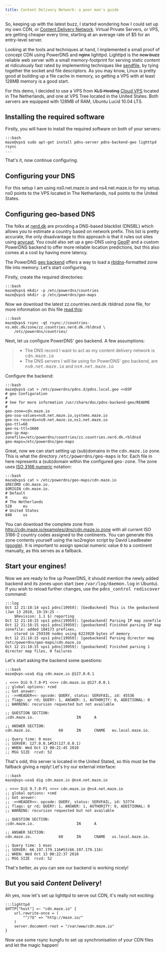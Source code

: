 ```yaml
---
title: Content Delivery Network: a poor man's guide
---
```

So, keeping up with the latest buzz, I started wondering how I could set up my
own CDN, or
[Content Delivery Network](http://en.wikipedia.org/wiki/Content_delivery_network).
Virtual Private Servers, or VPS, are getting cheaper every time, starting at an
average rate of $5 for an entry-level server.

Looking at the tools and techniques at hand, I implemented a small proof of
concept CDN using PowerDNS and <s>nginx</s> lighttpd. Lighttpd is the <s>new
buzz</s> reliable web server with a small memory-footprint for serving static
content at ridiculously fast rated by implementing techniques like
[sendfile](http://linux.die.net/man/2/sendfile), by tying together the socket
and file descriptors. As you may know, Linux is pretty good at building up a
file cache in memory, so getting a VPS with at least 128MB memory is a good
start.

For this demo, I decided to use a VPS from <s>XLS Hosting</s> [Cloud
VPS](http://www.cloudvps.nl/) located in The Netherlands, and one at VPS Tree
located in the United States. Both servers are equipped with 128MB of RAM,
Ubuntu Lucid 10.04 LTS.

## Installing the required software

Firstly, you will have to install the required software on both of your servers:

    :::bash
    maze@vps$ sudo apt-get install pdns-server pdns-backend-geo lighttpd rsync
    ...

That's it, now continue configuring.

## Configuring your DNS

For this setup I am using ns0.net.maze.io and ns4.net.maze.io for my setup. ns0
points to the VPS located in The Netherlands, ns4 points to the United States.

## Configuring geo-based DNS

The folks at [nerd.dk](http://countries.nerd.dk/) are providing a DNS-based
blacklist (DNSBL) which allows you to estimate a country based on network
prefix. This list is pretty accurate, the only disadvantage to this approach is
that it rules out sites using [anycast](http://en.wikipedia.org/wiki/Anycast).
You could also set up a geo-DNS using
[GeoIP](http://www.maxmind.com/app/ip-location) and a custom PowerDNS backend
to offer more reliable location predictions, but this also comes at a cost by
having more latency.

The PowerDNS [geo backend](http://doc.powerdns.com/geo.html) offers a way to
load a [rbldns](http://cr.yp.to/djbdns/rbldns.html)-formatted zone file into
memory. Let's start configuring.

Firstly, create the required directories:

    :::bash
    maze@vps$ mkdir -p /etc/powerdns/countries
    maze@vps$ mkdir -p /etc/powerdns/geo-maps

Now we download the latest zz.countries.nerd.dk rbldnsd zone file, for more
information on this file [read this](http://countries.nerd.dk/more.html):

    :::bash
    maze@vps$ rsync -qt rsync://countries-ns.mdc.dk/zone/zz.countries.nerd.dk.rbldnsd \
        /etc/powerdns/countries/

Next, let us configure PowerDNS' geo backend. A few assumptions:
<blockquote>
<ul class="simple">
    <li>The DNS record I want to act as my content delivery network is <tt class="docutils literal"><span class="pre">cdn.maze.io</span></tt></li>
    <li>The DNS servers I will be using for PowerDNS' geo backend, are <tt class="docutils literal"><span class="pre">ns0.net.maze.io</span></tt> and <tt class="docutils literal"><span class="pre">ns4.net.maze.io</span></tt></li>
</ul>
</blockquote>
Configure the backend:

    :::bash
    maze@vps$ cat > /etc/powerdns/pdns.d/pdns.local.geo <<EOF
    # geo Configuration
    #
    # See for more information /usr/share/doc/pdns-backend-geo/README
    #
    geo-zone=cdn.maze.io
    geo-soa-values=ns0.net.maze.io,systems.maze.io
    geo-ns-records=ns0.net.maze.io,ns1.net.maze.io
    geo-ttl=60
    geo-ns-ttl=3600
    geo-ip-map-zonefile=/etc/powerdns/countries/zz.countries.nerd.dk.rbldnsd
    geo-maps=/etc/powerdns/geo-maps

Great, now we can start setting up (sub)domains in the <tt class="docutils
literal"><span class="pre">cdn.maze.io</span></tt> zone. This is what the
directory <tt class="docutils literal"><span
class="pre">/etc/powerdns/geo-maps</span></tt> is for. Each file in here
represents a (sub)domain within the configured <tt class="docutils
literal"><span class="pre">geo-zone</span></tt>. The zone uses <a
class="reference"
href="http://en.wikipedia.org/wiki/ISO_3166-1_numeric#Officially_assigned_code_elements">ISO
3166 numeric</a> notation:

    :::bash
    maze@vps$ cat > /etc/powerdns/geo-maps/cdn.maze.io
    $RECORD cdn.maze.io.
    $ORIGIN cdn.maze.io.
    # Default
    0       eu
    # The Netherlands
    528     eu
    # United States
    840     us

You can download the complete zone from <a class="reference"
href="http://cdn.maze.io/examples/dns/cdn.maze.io.zone">http://cdn.maze.io/examples/dns/cdn.maze.io.zone</a>
with all current ISO 3166-2 country codes assigned to the continents. You can
generate this zone contents yourself using the iso2region script by David
Leadbeater (<a class="reference"
href="http://www.google.com/search?q=iso2region.pl">google</a>). It is
important to assign special numeric value <tt class="docutils literal"><span
class="pre">0</span></tt> to a continent manually, as this serves as a
fallback.

## Start your engines!

Now we are ready to fire up PowerDNS, it should mention the newly added backend
and its zones upon start (see <tt class="docutils literal"><span
class="pre">/var/log/daemon.log</span></tt> in Ubuntu). If you wish to reload
further changes, use the <tt class="docutils literal"><span
class="pre">pdns_control</span> <span class="pre">rediscover</span></tt>
command:

    :::log
    Oct 12 21:18:14 vps1 pdns[19959]: [GeoBackend] This is the geobackend (Jan 13 2010, 19:19:25 -
        $Revision: 1.1 $) reporting
    Oct 12 21:18:15 vps1 pdns[19959]: [geobackend] Parsing IP map zonefile
    Oct 12 21:18:15 vps1 pdns[19959]: [geobackend] Finished parsing IP map zonefile: added 104173 prefixes,
        stored in 259330 nodes using 6223920 bytes of memory
    Oct 12 21:18:15 vps1 pdns[19959]: [geobackend] Parsing director map /etc/powerdns/geo-maps/cdn.maze.io
    Oct 12 21:18:15 vps1 pdns[19959]: [geobackend] Finished parsing 1 director map files, 0 failures

Let's start asking the backend some questions:

    :::bash
    maze@vps-usa$ dig cdn.maze.io @127.0.0.1

    ; <<>> DiG 9.7.0-P1 <<>> cdn.maze.io @127.0.0.1
    ;; global options: +cmd
    ;; Got answer:
    ;; ->>HEADER<<- opcode: QUERY, status: SERVFAIL, id: 45536
    ;; flags: qr rd; QUERY: 1, ANSWER: 1, AUTHORITY: 0, ADDITIONAL: 0
    ;; WARNING: recursion requested but not available

    ;; QUESTION SECTION:
    ;cdn.maze.io.                   IN      A

    ;; ANSWER SECTION:
    cdn.maze.io.            60      IN      CNAME   eu.local.maze.io.

    ;; Query time: 0 msec
    ;; SERVER: 127.0.0.1#53(127.0.0.1)
    ;; WHEN: Wed Oct 13 00:21:45 2010
    ;; MSG SIZE  rcvd: 52

That's odd, this server is located in the United Stated, so this must be the
fallback giving a reply! Let's try our external interface:

    :::bash
    maze@vps-usa$ dig cdn.maze.io @ns4.net.maze.io

    ; <<>> DiG 9.7.0-P1 <<>> cdn.maze.io @ns4.net.maze.io
    ;; global options: +cmd
    ;; Got answer:
    ;; ->>HEADER<<- opcode: QUERY, status: SERVFAIL, id: 53774
    ;; flags: qr rd; QUERY: 1, ANSWER: 1, AUTHORITY: 0, ADDITIONAL: 0
    ;; WARNING: recursion requested but not available

    ;; QUESTION SECTION:
    ;cdn.maze.io.                   IN      A

    ;; ANSWER SECTION:
    cdn.maze.io.            60      IN      CNAME   us.local.maze.io.

    ;; Query time: 1 msec
    ;; SERVER: 66.197.179.116#53(66.197.179.116)
    ;; WHEN: Wed Oct 13 00:22:37 2010
    ;; MSG SIZE  rcvd: 52

That's better, as you can see our backend is working nicely!

## But you said <cite>Content</cite> Delivery!

Ah yes, now let's set up lighttpd to serve out CDN, it's really not exciting:

    :::lighttpd
    $HTTP["host"] =~ "cdn.maze.io" {
        url.rewrite-once = (
            "^/?$" => "http://maze.io/"
        )
        server.document-root = "/var/www/cdn.maze.io"
    }

Now use some rsync kungfu to set up synchronisation of your CDN files and let
the magic happen!
